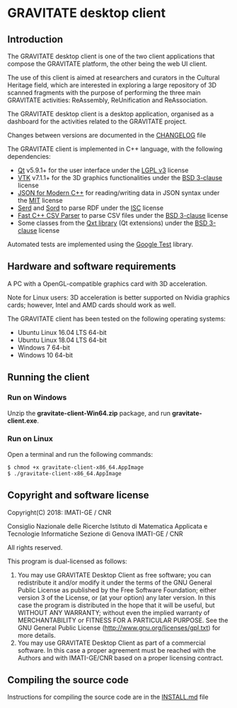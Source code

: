 # GRAVITATE desktop client

## Introduction

The GRAVITATE desktop client is one of the two client applications that compose
the GRAVITATE platform, the other being the web UI client.

The use of this client is aimed at researchers and curators in the Cultural
Heritage field, which are interested in exploring a large repository of 3D
scanned fragments with the purpose of performing the three main GRAVITATE
activities: ReAssembly, ReUnification and ReAssociation.

The GRAVITATE desktop client is a desktop application, organised as a dashboard
 for the activities related to the GRAVITATE project.

Changes between versions are documented in the [CHANGELOG](CHANGELOG.md) file

The GRAVITATE client is implemented in C++ language, with the following
dependencies:

* [Qt][qt-home] v5.9.1+ for the user interface under the [LGPL v3][lgpl3-license] license
* [VTK][vtk-home] v7.1.1+ for the 3D graphics functionalities under the [BSD 3-clause][bsd3-license] license
* [JSON for Modern C++][nlohmann-json] for reading/writing data in JSON syntax under the [MIT][mit-license] license
* [Serd][serd-home] and [Sord][sord-home] to parse RDF under the [ISC][isc-license] license
* [Fast C++ CSV Parser][csv-home] to parse CSV files under the [BSD 3-clause][bsd3-license] license
* Some classes from the [Qxt library][qxt-home] (Qt extensions) under the [BSD 3-clause][bsd3-license] license

Automated tests are implemented using the [Google Test][gtest-home] library.

[qt-home]: http://qt.io
[vtk-home]: http://www.vtk.org
[gtest-home]: https://github.com/google/googletest
[nlohmann-json]: https://nlohmann.github.io/json/
[serd-home]: https://drobilla.net/software/serd
[sord-home]: https://drobilla.net/software/sord
[csv-home]: https://github.com/ben-strasser/fast-cpp-csv-parser
[qxt-home]: https://bitbucket.org/libqxt/libqxt/wiki/Home

[lgpl3-license]: https://www.gnu.org/licenses/lgpl-3.0.en.html
[bsd3-license]: https://opensource.org/licenses/BSD-3-Clause
[mit-license]: https://opensource.org/licenses/MIT
[isc-license]: http://www.isc.org/downloads/software-support-policy/isc-license/

## Hardware and software requirements

A PC with a OpenGL-compatible graphics card with 3D acceleration.

Note for Linux users: 3D acceleration is better supported on Nvidia graphics
cards; however, Intel and AMD cards should work as well.

The GRAVITATE client has been tested on the following operating systems:

- Ubuntu Linux 16.04 LTS 64-bit
- Ubuntu Linux 18.04 LTS 64-bit
- Windows 7 64-bit
- Windows 10 64-bit

## Running the client

### Run on Windows

Unzip the **gravitate-client-Win64.zip** package, and run **gravitate-client.exe**.

### Run on Linux

Open a terminal and run the following commands:

```
$ chmod +x gravitate-client-x86_64.AppImage
$ ./gravitate-client-x86_64.AppImage
```

## Copyright and software license

Copyright(C) 2018: IMATI-GE / CNR

Consiglio Nazionale delle Ricerche
Istituto di Matematica Applicata e Tecnologie Informatiche
Sezione di Genova
IMATI-GE / CNR

All rights reserved.

This program is dual-licensed as follows:

1. You may use GRAVITATE Desktop Client as free software; you can
redistribute it and/or modify it under the terms of the GNU General
Public License as published by the Free Software Foundation; either
version 3 of the License, or (at your option) any later  version.
In this case the program is distributed in the hope that it will be
useful, but WITHOUT ANY WARRANTY; without even the implied warranty of
MERCHANTABILITY or FITNESS FOR A PARTICULAR PURPOSE.  See the
GNU General Public License (http://www.gnu.org/licenses/gpl.txt)
for more details.                                            
2. You may use GRAVITATE Desktop Client as part of a commercial
software. In this case a proper agreement must be reached with the
Authors and with IMATI-GE/CNR based on a proper licensing contract.

## Compiling the source code

Instructions for compiling the source code are in the [INSTALL.md](INSTALL.md) file
